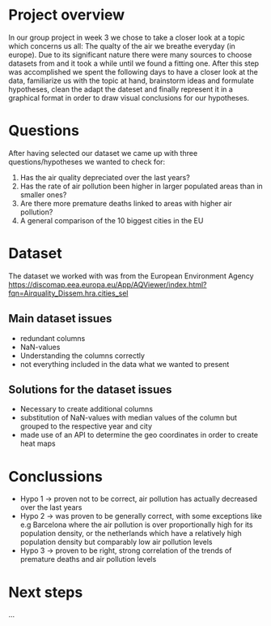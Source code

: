 # Project overview
In our group project in week 3 we chose to take a closer look at a topic which concerns us all: The qualty of the air we breathe everyday (in europe). Due to its significant nature there were many sources to choose datasets from and it took a while until we found a fitting one. After this step was accomplished we spent the following days to have a closer look at the data, familiarize us with the topic at hand, brainstorm ideas and formulate hypotheses, clean the adapt the dateset and finally represent it in a graphical format in order to draw visual conclusions for our hypotheses.

# Questions 
After having selected our dataset we came up with three questions/hypotheses we wanted to check for:
1. Has the air quality depreciated over the last years?
2. Has the rate of air pollution been higher in larger populated areas than in smaller ones?
3. Are there more premature deaths linked to areas with higher air pollution?
4. A general comparison of the 10 biggest cities in the EU

# Dataset 
The dataset we worked with was from the European Environment Agency
https://discomap.eea.europa.eu/App/AQViewer/index.html?fqn=Airquality_Dissem.hra.cities_sel

## Main dataset issues
- redundant columns
- NaN-values
- Understanding the columns correctly
- not everything included in the data what we wanted to present

## Solutions for the dataset issues
- Necessary to create additional columns
- substitution of NaN-values with median values of the column but grouped to the respective year and city
- made use of an API to determine the geo coordinates in order to create heat maps

# Conclussions
- Hypo 1 → proven not to be correct, air pollution has actually decreased over the last years
- Hypo 2 → was proven to be generally correct, with some exceptions like e.g Barcelona where the air pollution is over proportionally high for its population density, or the netherlands which have a relatively high population density but comparably low air pollution levels
- Hypo 3 → proven to be right, strong correlation of the trends of premature deaths and air pollution levels


# Next steps
...
